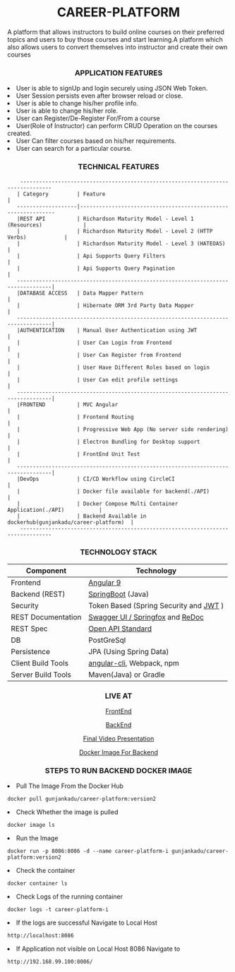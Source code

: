 <h1 align="center">CAREER-PLATFORM</h1>
<p>A platform that allows instructors to build online courses on their preferred topics and users to buy those courses and start learning.A platform which also allows users to convert themselves into instructor and create their own courses
</p>



<span>
<h3 align="center">APPLICATION FEATURES</h3>
    <li>User is able to signUp and login securely using JSON Web Token.</li>
    <li>User Session persists even after browser reload or close.</li>
    <li>User is able to change his/her profile info.</li>
    <li>User is able to change his/her role.</li>
    <li>User can Register/De-Register For/From a course</li>
    <li>User(Role of Instructor) can perform CRUD Operation on the courses created.</li>
    <li>User Can filter courses based on his/her requirements.</li>
    <li>User can search for a particular course.</li>
</span>

<span>
<h3 align="center">TECHNICAL FEATURES</h3>

        --------------------------------------------------------------------------------
       | Category         | Feature                                                     |
       -------------------|--------------------------------------------------------------
       |REST API          | Richardson Maturity Model - Level 1 (Resources)             |
       |                  | Richardson Maturity Model - Level 2 (HTTP Verbs)            |
       |                  | Richardson Maturity Model - Level 3 (HATEOAS)               |
       |                  | Api Supports Query Filters                                  |
       |                  | Api Supports Query Pagination                               |
       ---------------------------------------------------------------------------------|
       |DATABASE ACCESS   | Data Mapper Pattern                                         |
       |                  | Hibernate ORM 3rd Party Data Mapper                         |
       ---------------------------------------------------------------------------------|         
       |AUTHENTICATION    | Manual User Authentication using JWT                        |
       |                  | User Can Login from Frontend                                |
       |                  | User Can Register from Frontend                             |
       |                  | User Have Different Roles based on login                    |
       |                  | User Can edit profile settings                              |
       ---------------------------------------------------------------------------------|
       |FRONTEND          | MVC Angular                                                 |
       |                  | Frontend Routing                                            |
       |                  | Progressive Web App (No server side rendering)              |
       |                  | Electron Bundling for Desktop support                       |
       |                  | FrontEnd Unit Test                                          |
       ---------------------------------------------------------------------------------|
       |DevOps            | CI/CD Workflow using CircleCI                               |
       |                  | Docker file available for backend(./API)                    |
       |                  | Docker Compose Multi Container Application(./API)           |
       |                  | Backend Available in dockerhub(gunjankadu/career-platform)  |
        --------------------------------------------------------------------------------
       
       
       
</span>

<h3 align="center">TECHNOLOGY STACK</h3>

Component         | Technology
---               | ---
Frontend          | [Angular 9](https://github.com/angular/angular)
Backend (REST)    | [SpringBoot](https://projects.spring.io/spring-boot) (Java)
Security          | Token Based (Spring Security and [JWT](https://github.com/auth0/java-jwt) )
REST Documentation| [Swagger UI / Springfox](https://github.com/springfox/springfox) and [ReDoc](https://github.com/Rebilly/ReDoc)
REST Spec         | [Open API Standard](https://www.openapis.org/) 
DB                | PostGreSql
Persistence       | JPA (Using Spring Data)
Client Build Tools| [angular-cli](https://github.com/angular/angular-cli), Webpack, npm
Server Build Tools| Maven(Java) or Gradle

<span align="center">
<h3 >LIVE AT</h3>
    

[FrontEnd](https://career-platform-26828.web.app/)





[BackEnd](https://career-platform.herokuapp.com/swagger-ui.html)





[Final Video Presentation](https://drive.google.com/drive/folders/1WV2SRrCf9_wt3u5kHyjIu64mPL6MGe0O?usp=sharing)





[Docker Image For Backend](https://hub.docker.com/repository/docker/gunjankadu/career-platform)



</span>

<h3 align="center">STEPS TO RUN BACKEND DOCKER IMAGE</h3>
<li>Pull The Image From the Docker Hub</li>

    docker pull gunjankadu/career-platform:version2 

<li>Check Whether the image is pulled </li>

    docker image ls

<li>Run the Image </li>
    
    docker run -p 8086:8086 -d --name career-platform-i gunjankadu/career-platform:version2
    
<li>Check the container</li>

    docker container ls 
    
<li>Check Logs of the running container</li>
    
    docker logs -t career-platform-i
   
<li>If the logs are successful Navigate to Local Host </li>
    
    http://localhost:8086
    
 <li>If Application not visible on Local Host 8086 Navigate to </li> 
 
    http://192.168.99.100:8086/   

